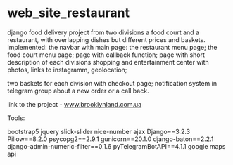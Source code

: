 # web_site_restaurant
django food delivery project from two divisions a food court and a restaurant, with overlapping dishes but different prices and baskets.
implemented:
the navbar with main page:
  the restaurant menu page;
  the food court menu page;
  page with callback function;
  page with short description of each divisions shopping and entertainment center 
  with photos, links to instagramm, geolocation;

two baskets for each division with checkout page;
notification system in telegram group about a new order or a call back.

link to the project - www.brooklynland.com.ua

Tools:

bootstrap5
jquery
slick-slider
nice-number
ajax
Django==3.2.3
Pillow==8.2.0
psycopg2==2.9.1
gunicorn==20.1.0
django-baton==2.2.1
django-admin-numeric-filter==0.1.6
pyTelegramBotAPI==4.1.1
google maps api

